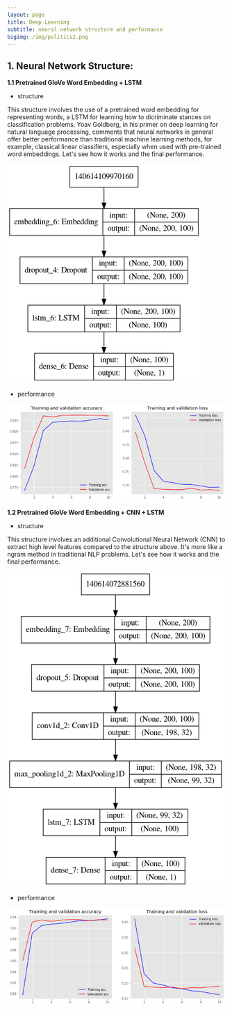 ```yaml
---
layout: page
title: Deep Learning
subtitle: neural network structure and performance
bigimg: /img/politics2.png
---
```


## 1. Neural Network Structure:

**1.1 Pretrained GloVe Word Embedding + LSTM**

* structure

This structure involves the use of a pretrained word embedding for representing words, a LSTM for learning how to dicriminate stances on classification problems.  Yoav Goldberg, in his primer on deep learning for natural language processing, comments that neural networks in general offer better performance than traditional machine learning methods, for example, classical linear classifiers, especially when used with pre-trained word embeddings. Let's see how it works and the final performance.

![GloVe + LSTM](/img/glove_lstm.png)

* performance

![performance1](/img/glove_lstm_acc_loss.png)

**1.2 Pretrained GloVe Word Embedding + CNN + LSTM**
* structure

This structure involves an additional Convolutional Neural Network (CNN) to extract high level features compared to the structure above. It's more like a ngram method in traditional NLP problems. Let's see how it works and the final performance.

![GloVe + CNN + LSTM](/img/cnn_lstm.png)

* performance

![performance2](/img/glove_cnn_lstm_acc_loss.png)


